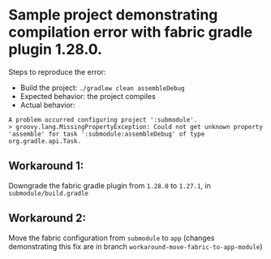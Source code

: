 Sample project demonstrating compilation error with fabric gradle plugin 1.28.0.
===============================================================================

Steps to reproduce the error:

* Build the project: `./gradlew clean assembleDebug`
* Expected behavior: the project compiles
* Actual behavior:
```
A problem occurred configuring project ':submodule'.
> groovy.lang.MissingPropertyException: Could not get unknown property 'assemble' for task ':submodule:assembleDebug' of type org.gradle.api.Task.
```

Workaround 1:
-------------

Downgrade the fabric gradle plugin from `1.28.0` to `1.27.1`, in `submodule/build.gradle`


Workaround 2:
-------------

Move the fabric configuration from `submodule` to `app` (changes demonstrating this fix are in branch `workaround-move-fabric-to-app-module`)



